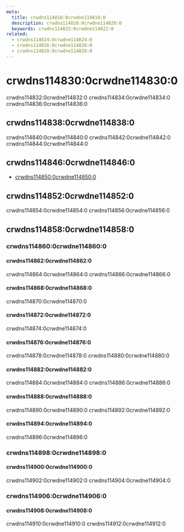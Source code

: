 ```yaml
---
meta:
  title: crwdns114818:0crwdne114818:0
  description: crwdns114820:0crwdne114820:0
  keywords: crwdns114822:0crwdne114822:0
related:
  - crwdns114824:0crwdne114824:0
  - crwdns114826:0crwdne114826:0
  - crwdns114828:0crwdne114828:0
---
```


# crwdns114830:0crwdne114830:0

crwdns114832:0crwdne114832:0 crwdns114834:0crwdne114834:0 crwdns114836:0crwdne114836:0

<entry-ad />

## crwdns114838:0crwdne114838:0

crwdns114840:0crwdne114840:0 crwdns114842:0crwdne114842:0 crwdns114844:0crwdne114844:0

<example file="v-input/usage" />

## crwdns114846:0crwdne114846:0

- [crwdns114850:0crwdne114850:0](crwdns114848:0crwdne114848:0)

## crwdns114852:0crwdne114852:0

<alert type="warning">
  crwdns114854:0crwdne114854:0 crwdns114856:0crwdne114856:0
</alert>

## crwdns114858:0crwdne114858:0

### crwdns114860:0crwdne114860:0

#### crwdns114862:0crwdne114862:0

crwdns114864:0crwdne114864:0 crwdns114866:0crwdne114866:0

#### crwdns114868:0crwdne114868:0

crwdns114870:0crwdne114870:0

<example file="v-input/prop-error-count" />

<example file="v-input/prop-error" />

#### crwdns114872:0crwdne114872:0

crwdns114874:0crwdne114874:0

<example file="v-input/prop-hide-details" />

#### crwdns114876:0crwdne114876:0

crwdns114878:0crwdne114878:0 crwdns114880:0crwdne114880:0

<example file="v-input/prop-hint" />

#### crwdns114882:0crwdne114882:0

crwdns114884:0crwdne114884:0 crwdns114886:0crwdne114886:0

<example file="v-input/prop-loading" />

#### crwdns114888:0crwdne114888:0

crwdns114890:0crwdne114890:0 crwdns114892:0crwdne114892:0

<example file="v-input/prop-rules" />

#### crwdns114894:0crwdne114894:0

crwdns114896:0crwdne114896:0

<example file="v-input/prop-success" />

### crwdns114898:0crwdne114898:0

#### crwdns114900:0crwdne114900:0

crwdns114902:0crwdne114902:0 crwdns114904:0crwdne114904:0

<example file="v-input/event-slot-clicks" />

### crwdns114906:0crwdne114906:0

#### crwdns114908:0crwdne114908:0

crwdns114910:0crwdne114910:0 crwdns114912:0crwdne114912:0

<example file="v-input/slot-append-and-prepend" />

<backmatter />
